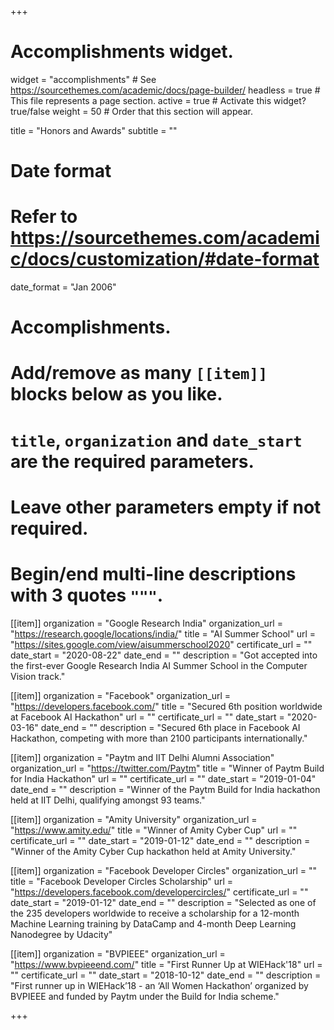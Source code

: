 +++
# Accomplishments widget.
widget = "accomplishments"  # See https://sourcethemes.com/academic/docs/page-builder/
headless = true  # This file represents a page section.
active = true  # Activate this widget? true/false
weight = 50  # Order that this section will appear.

title = "Honors and Awards"
subtitle = ""

# Date format
#   Refer to https://sourcethemes.com/academic/docs/customization/#date-format
date_format = "Jan 2006"

# Accomplishments.
#   Add/remove as many `[[item]]` blocks below as you like.
#   `title`, `organization` and `date_start` are the required parameters.
#   Leave other parameters empty if not required.
#   Begin/end multi-line descriptions with 3 quotes `"""`.

[[item]]
  organization = "Google Research India"
  organization_url = "https://research.google/locations/india/"
  title = "AI Summer School"
  url = "https://sites.google.com/view/aisummerschool2020"
  certificate_url = ""
  date_start = "2020-08-22"
  date_end = ""
  description = "Got accepted into the first-ever Google Research India AI Summer School in the Computer Vision track."

[[item]]
  organization = "Facebook"
  organization_url = "https://developers.facebook.com/"
  title = "Secured 6th position worldwide at Facebook AI Hackathon"
  url = ""
  certificate_url = ""
  date_start = "2020-03-16"
  date_end = ""
  description = "Secured 6th place in Facebook AI Hackathon, competing with more than 2100 participants internationally."

[[item]]
  organization = "Paytm and  IIT Delhi Alumni Association"
  organization_url = "https://twitter.com/Paytm"
  title = "Winner of Paytm Build for India Hackathon"
  url = ""
  certificate_url = ""
  date_start = "2019-01-04"
  date_end = ""
  description = "Winner of the Paytm Build for India hackathon held at IIT Delhi, qualifying amongst 93 teams."

[[item]]
  organization = "Amity University"
  organization_url = "https://www.amity.edu/"
  title = "Winner of Amity Cyber Cup"
  url = ""
  certificate_url = ""
  date_start = "2019-01-12"
  date_end = ""
  description = "Winner of the Amity Cyber Cup hackathon held at Amity University."

[[item]]
  organization = "Facebook Developer Circles"
  organization_url = ""
  title = "Facebook Developer Circles Scholarship"
  url = "https://developers.facebook.com/developercircles/"
  certificate_url = ""
  date_start = "2019-01-12"
  date_end = ""
  description = "Selected as one of the 235 developers worldwide to receive a scholarship for a 12-month Machine Learning training by DataCamp and 4-month Deep Learning Nanodegree by Udacity"

[[item]]
  organization = "BVPIEEE"
  organization_url = "https://www.bvpieeend.com/"
  title = "First Runner Up at WIEHack'18"
  url = ""
  certificate_url = ""
  date_start = "2018-10-12"
  date_end = ""
  description = "First runner up in WIEHack’18 - an ‘All Women Hackathon’ organized by BVPIEEE and funded by Paytm under the Build for India scheme."

+++
